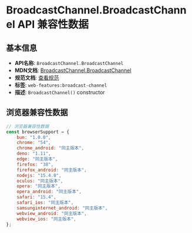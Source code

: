 # BroadcastChannel.BroadcastChannel API 兼容性数据

## 基本信息

- **API名称**: `BroadcastChannel.BroadcastChannel`
- **MDN文档**: [BroadcastChannel.BroadcastChannel](https://developer.mozilla.org/docs/Web/API/BroadcastChannel/BroadcastChannel)
- **规范文档**: [查看规范](https://html.spec.whatwg.org/multipage/web-messaging.html#dom-broadcastchannel-dev)
- **标签**: `web-features:broadcast-channel`
- **描述**: `BroadcastChannel()` constructor

## 浏览器兼容性数据

```javascript
// 浏览器兼容性数据
const browserSupport = {
    bun: "1.0.0",
    chrome: "54",
    chrome_android: "同主版本",
    deno: "1.11",
    edge: "同主版本",
    firefox: "38",
    firefox_android: "同主版本",
    nodejs: "15.4.0",
    oculus: "同主版本",
    opera: "同主版本",
    opera_android: "同主版本",
    safari: "15.4",
    safari_ios: "同主版本",
    samsunginternet_android: "同主版本",
    webview_android: "同主版本",
    webview_ios: "同主版本",
};

```


